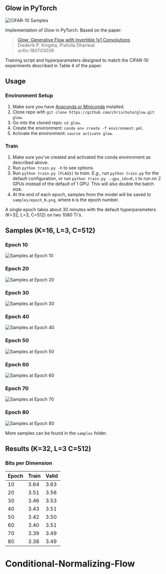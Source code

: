 ## Glow in PyTorch

![CIFAR-10 Samples](/samples/epoch_80.png?raw=true "CIFAR-10 Samples")

Implementation of Glow in PyTorch. Based on the paper:

  > [Glow: Generative Flow with Invertible 1x1 Convolutions](https://arxiv.org/abs/1807.03039)\
  > Diederik P. Kingma, Prafulla Dhariwal\
  > _arXiv:1807.03039_

Training script and hyperparameters designed to match the
CIFAR-10 experiments described in Table 4 of the paper.


## Usage

### Environment Setup
  1. Make sure you have [Anaconda or Miniconda](https://conda.io/docs/download.html)
  installed.
  2. Clone repo with `git clone https://github.com/chrischute/glow.git glow`.
  3. Go into the cloned repo: `cd glow`.
  4. Create the environment: `conda env create -f environment.yml`.
  5. Activate the environment: `source activate glow`.

### Train
  1. Make sure you've created and activated the conda environment as described above.
  2. Run `python train.py -h` to see options.
  3. Run `python train.py [FLAGS]` to train. *E.g.,* run
  `python train.py` for the default configuration, or run
  `python train.py --gpu_ids=0,1` to run on
  2 GPUs instead of the default of 1 GPU. This will also double the batch size.
  4. At the end of each epoch, samples from the model will be saved to
  `samples/epoch_N.png`, where `N` is the epoch number.


A single epoch takes about 30 minutes with the default hyperparameters (K=32, L=3, C=512) on two 1080 Ti's.


## Samples (K=16, L=3, C=512)

### Epoch 10

![Samples at Epoch 10](/samples/epoch_10.png?raw=true "Samples at Epoch 10")


### Epoch 20

![Samples at Epoch 20](/samples/epoch_20.png?raw=true "Samples at Epoch 20")


### Epoch 30

![Samples at Epoch 30](/samples/epoch_30.png?raw=true "Samples at Epoch 30")


### Epoch 40

![Samples at Epoch 40](/samples/epoch_40.png?raw=true "Samples at Epoch 40")


### Epoch 50

![Samples at Epoch 50](/samples/epoch_50.png?raw=true "Samples at Epoch 50")


### Epoch 60

![Samples at Epoch 60](/samples/epoch_60.png?raw=true "Samples at Epoch 60")


### Epoch 70

![Samples at Epoch 70](/samples/epoch_70.png?raw=true "Samples at Epoch 70")


### Epoch 80

![Samples at Epoch 80](/samples/epoch_80.png?raw=true "Samples at Epoch 80")


More samples can be found in the `samples` folder.


## Results (K=32, L=3 C=512)

### Bits per Dimension

| Epoch | Train | Valid |
|-------|-------|-------|
| 10    | 3.64  | 3.63  |
| 20    | 3.51  | 3.56  |
| 30    | 3.46  | 3.53  |
| 40    | 3.43  | 3.51  |
| 50    | 3.42  | 3.50  |
| 60    | 3.40  | 3.51  |
| 70    | 3.39  | 3.49  |
| 80    | 3.38  | 3.49  |
# Conditional-Normalizing-Flow
